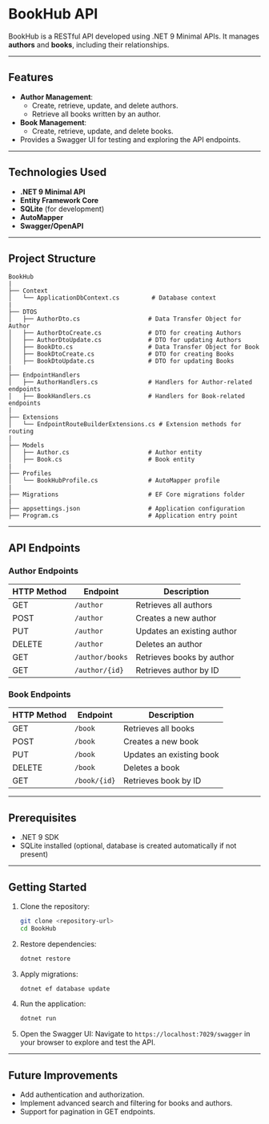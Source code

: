 # BookHub API

BookHub is a RESTful API developed using .NET 9 Minimal APIs. It manages **authors** and **books**, including their relationships.

---

## Features

- **Author Management**:
  - Create, retrieve, update, and delete authors.
  - Retrieve all books written by an author.
- **Book Management**:
  - Create, retrieve, update, and delete books.
- Provides a Swagger UI for testing and exploring the API endpoints.

---

## Technologies Used

- **.NET 9 Minimal API**
- **Entity Framework Core**
- **SQLite** (for development)
- **AutoMapper**
- **Swagger/OpenAPI**

---

## Project Structure

```
BookHub
|
├── Context
│   └── ApplicationDbContext.cs         # Database context
|
├── DTOS
│   ├── AuthorDto.cs                   # Data Transfer Object for Author
│   ├── AuthorDtoCreate.cs             # DTO for creating Authors
│   ├── AuthorDtoUpdate.cs             # DTO for updating Authors
│   ├── BookDto.cs                     # Data Transfer Object for Book
│   ├── BookDtoCreate.cs               # DTO for creating Books
│   ├── BookDtoUpdate.cs               # DTO for updating Books
|
├── EndpointHandlers
│   ├── AuthorHandlers.cs              # Handlers for Author-related endpoints
│   ├── BookHandlers.cs                # Handlers for Book-related endpoints
|
├── Extensions
│   └── EndpointRouteBuilderExtensions.cs # Extension methods for routing
|
├── Models
│   ├── Author.cs                      # Author entity
│   ├── Book.cs                        # Book entity
|
├── Profiles
│   └── BookHubProfile.cs              # AutoMapper profile
|
├── Migrations                         # EF Core migrations folder
|
├── appsettings.json                   # Application configuration
├── Program.cs                         # Application entry point
```

---

## API Endpoints

### Author Endpoints

| HTTP Method | Endpoint           | Description                 |
|-------------|--------------------|-----------------------------|
| GET         | `/author`          | Retrieves all authors       |
| POST        | `/author`          | Creates a new author        |
| PUT         | `/author`          | Updates an existing author  |
| DELETE      | `/author`          | Deletes an author           |
| GET         | `/author/books`    | Retrieves books by author   |
| GET         | `/author/{id}`     | Retrieves author by ID      |

### Book Endpoints

| HTTP Method | Endpoint           | Description                 |
|-------------|--------------------|-----------------------------|
| GET         | `/book`            | Retrieves all books         |
| POST        | `/book`            | Creates a new book          |
| PUT         | `/book`            | Updates an existing book    |
| DELETE      | `/book`            | Deletes a book              |
| GET         | `/book/{id}`       | Retrieves book by ID        |

---

## Prerequisites

- .NET 9 SDK
- SQLite installed (optional, database is created automatically if not present)

---

## Getting Started

1. Clone the repository:
   ```bash
   git clone <repository-url>
   cd BookHub
   ```

2. Restore dependencies:
   ```bash
   dotnet restore
   ```

3. Apply migrations:
   ```bash
   dotnet ef database update
   ```

4. Run the application:
   ```bash
   dotnet run
   ```

5. Open the Swagger UI:
   Navigate to `https://localhost:7029/swagger` in your browser to explore and test the API.

---

## Future Improvements

- Add authentication and authorization.
- Implement advanced search and filtering for books and authors.
- Support for pagination in GET endpoints.
